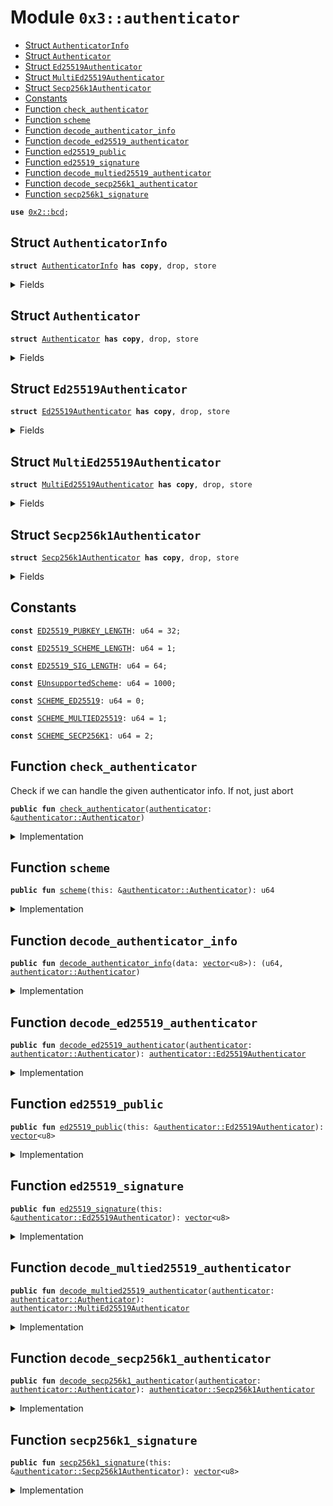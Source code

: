 
<a name="0x3_authenticator"></a>

# Module `0x3::authenticator`



-  [Struct `AuthenticatorInfo`](#0x3_authenticator_AuthenticatorInfo)
-  [Struct `Authenticator`](#0x3_authenticator_Authenticator)
-  [Struct `Ed25519Authenticator`](#0x3_authenticator_Ed25519Authenticator)
-  [Struct `MultiEd25519Authenticator`](#0x3_authenticator_MultiEd25519Authenticator)
-  [Struct `Secp256k1Authenticator`](#0x3_authenticator_Secp256k1Authenticator)
-  [Constants](#@Constants_0)
-  [Function `check_authenticator`](#0x3_authenticator_check_authenticator)
-  [Function `scheme`](#0x3_authenticator_scheme)
-  [Function `decode_authenticator_info`](#0x3_authenticator_decode_authenticator_info)
-  [Function `decode_ed25519_authenticator`](#0x3_authenticator_decode_ed25519_authenticator)
-  [Function `ed25519_public`](#0x3_authenticator_ed25519_public)
-  [Function `ed25519_signature`](#0x3_authenticator_ed25519_signature)
-  [Function `decode_multied25519_authenticator`](#0x3_authenticator_decode_multied25519_authenticator)
-  [Function `decode_secp256k1_authenticator`](#0x3_authenticator_decode_secp256k1_authenticator)
-  [Function `secp256k1_signature`](#0x3_authenticator_secp256k1_signature)


<pre><code><b>use</b> <a href="">0x2::bcd</a>;
</code></pre>



<a name="0x3_authenticator_AuthenticatorInfo"></a>

## Struct `AuthenticatorInfo`



<pre><code><b>struct</b> <a href="authenticator.md#0x3_authenticator_AuthenticatorInfo">AuthenticatorInfo</a> <b>has</b> <b>copy</b>, drop, store
</code></pre>



<details>
<summary>Fields</summary>


<dl>
<dt>
<code>sequence_number: u64</code>
</dt>
<dd>

</dd>
<dt>
<code><a href="authenticator.md#0x3_authenticator">authenticator</a>: <a href="authenticator.md#0x3_authenticator_Authenticator">authenticator::Authenticator</a></code>
</dt>
<dd>

</dd>
</dl>


</details>

<a name="0x3_authenticator_Authenticator"></a>

## Struct `Authenticator`



<pre><code><b>struct</b> <a href="authenticator.md#0x3_authenticator_Authenticator">Authenticator</a> <b>has</b> <b>copy</b>, drop, store
</code></pre>



<details>
<summary>Fields</summary>


<dl>
<dt>
<code>scheme: u64</code>
</dt>
<dd>

</dd>
<dt>
<code>payload: <a href="">vector</a>&lt;u8&gt;</code>
</dt>
<dd>

</dd>
</dl>


</details>

<a name="0x3_authenticator_Ed25519Authenticator"></a>

## Struct `Ed25519Authenticator`



<pre><code><b>struct</b> <a href="authenticator.md#0x3_authenticator_Ed25519Authenticator">Ed25519Authenticator</a> <b>has</b> <b>copy</b>, drop, store
</code></pre>



<details>
<summary>Fields</summary>


<dl>
<dt>
<code>signature: <a href="">vector</a>&lt;u8&gt;</code>
</dt>
<dd>

</dd>
</dl>


</details>

<a name="0x3_authenticator_MultiEd25519Authenticator"></a>

## Struct `MultiEd25519Authenticator`



<pre><code><b>struct</b> <a href="authenticator.md#0x3_authenticator_MultiEd25519Authenticator">MultiEd25519Authenticator</a> <b>has</b> <b>copy</b>, drop, store
</code></pre>



<details>
<summary>Fields</summary>


<dl>
<dt>
<code>public_key: <a href="">vector</a>&lt;u8&gt;</code>
</dt>
<dd>

</dd>
<dt>
<code>signature: <a href="">vector</a>&lt;u8&gt;</code>
</dt>
<dd>

</dd>
</dl>


</details>

<a name="0x3_authenticator_Secp256k1Authenticator"></a>

## Struct `Secp256k1Authenticator`



<pre><code><b>struct</b> <a href="authenticator.md#0x3_authenticator_Secp256k1Authenticator">Secp256k1Authenticator</a> <b>has</b> <b>copy</b>, drop, store
</code></pre>



<details>
<summary>Fields</summary>


<dl>
<dt>
<code>signature: <a href="">vector</a>&lt;u8&gt;</code>
</dt>
<dd>

</dd>
</dl>


</details>

<a name="@Constants_0"></a>

## Constants


<a name="0x3_authenticator_ED25519_PUBKEY_LENGTH"></a>



<pre><code><b>const</b> <a href="authenticator.md#0x3_authenticator_ED25519_PUBKEY_LENGTH">ED25519_PUBKEY_LENGTH</a>: u64 = 32;
</code></pre>



<a name="0x3_authenticator_ED25519_SCHEME_LENGTH"></a>



<pre><code><b>const</b> <a href="authenticator.md#0x3_authenticator_ED25519_SCHEME_LENGTH">ED25519_SCHEME_LENGTH</a>: u64 = 1;
</code></pre>



<a name="0x3_authenticator_ED25519_SIG_LENGTH"></a>



<pre><code><b>const</b> <a href="authenticator.md#0x3_authenticator_ED25519_SIG_LENGTH">ED25519_SIG_LENGTH</a>: u64 = 64;
</code></pre>



<a name="0x3_authenticator_EUnsupportedScheme"></a>



<pre><code><b>const</b> <a href="authenticator.md#0x3_authenticator_EUnsupportedScheme">EUnsupportedScheme</a>: u64 = 1000;
</code></pre>



<a name="0x3_authenticator_SCHEME_ED25519"></a>



<pre><code><b>const</b> <a href="authenticator.md#0x3_authenticator_SCHEME_ED25519">SCHEME_ED25519</a>: u64 = 0;
</code></pre>



<a name="0x3_authenticator_SCHEME_MULTIED25519"></a>



<pre><code><b>const</b> <a href="authenticator.md#0x3_authenticator_SCHEME_MULTIED25519">SCHEME_MULTIED25519</a>: u64 = 1;
</code></pre>



<a name="0x3_authenticator_SCHEME_SECP256K1"></a>



<pre><code><b>const</b> <a href="authenticator.md#0x3_authenticator_SCHEME_SECP256K1">SCHEME_SECP256K1</a>: u64 = 2;
</code></pre>



<a name="0x3_authenticator_check_authenticator"></a>

## Function `check_authenticator`

Check if we can handle the given authenticator info.
If not, just abort


<pre><code><b>public</b> <b>fun</b> <a href="authenticator.md#0x3_authenticator_check_authenticator">check_authenticator</a>(<a href="authenticator.md#0x3_authenticator">authenticator</a>: &<a href="authenticator.md#0x3_authenticator_Authenticator">authenticator::Authenticator</a>)
</code></pre>



<details>
<summary>Implementation</summary>


<pre><code><b>public</b> <b>fun</b> <a href="authenticator.md#0x3_authenticator_check_authenticator">check_authenticator</a>(<a href="authenticator.md#0x3_authenticator">authenticator</a>: &<a href="authenticator.md#0x3_authenticator_Authenticator">Authenticator</a>) {
   <b>assert</b>!(<a href="authenticator.md#0x3_authenticator_is_builtin_scheme">is_builtin_scheme</a>(<a href="authenticator.md#0x3_authenticator">authenticator</a>.scheme), <a href="authenticator.md#0x3_authenticator_EUnsupportedScheme">EUnsupportedScheme</a>);
}
</code></pre>



</details>

<a name="0x3_authenticator_scheme"></a>

## Function `scheme`



<pre><code><b>public</b> <b>fun</b> <a href="authenticator.md#0x3_authenticator_scheme">scheme</a>(this: &<a href="authenticator.md#0x3_authenticator_Authenticator">authenticator::Authenticator</a>): u64
</code></pre>



<details>
<summary>Implementation</summary>


<pre><code><b>public</b> <b>fun</b> <a href="authenticator.md#0x3_authenticator_scheme">scheme</a>(this: &<a href="authenticator.md#0x3_authenticator_Authenticator">Authenticator</a>): u64 {
   this.scheme
}
</code></pre>



</details>

<a name="0x3_authenticator_decode_authenticator_info"></a>

## Function `decode_authenticator_info`



<pre><code><b>public</b> <b>fun</b> <a href="authenticator.md#0x3_authenticator_decode_authenticator_info">decode_authenticator_info</a>(data: <a href="">vector</a>&lt;u8&gt;): (u64, <a href="authenticator.md#0x3_authenticator_Authenticator">authenticator::Authenticator</a>)
</code></pre>



<details>
<summary>Implementation</summary>


<pre><code><b>public</b> <b>fun</b> <a href="authenticator.md#0x3_authenticator_decode_authenticator_info">decode_authenticator_info</a>(data: <a href="">vector</a>&lt;u8&gt;): (u64, <a href="authenticator.md#0x3_authenticator_Authenticator">Authenticator</a>) {
   <b>let</b> info = moveos_std::bcd::from_bytes&lt;<a href="authenticator.md#0x3_authenticator_AuthenticatorInfo">AuthenticatorInfo</a>&gt;(data);
   <b>let</b> <a href="authenticator.md#0x3_authenticator_AuthenticatorInfo">AuthenticatorInfo</a> { sequence_number, <a href="authenticator.md#0x3_authenticator">authenticator</a> } = info;
   (sequence_number, <a href="authenticator.md#0x3_authenticator">authenticator</a>)
}
</code></pre>



</details>

<a name="0x3_authenticator_decode_ed25519_authenticator"></a>

## Function `decode_ed25519_authenticator`



<pre><code><b>public</b> <b>fun</b> <a href="authenticator.md#0x3_authenticator_decode_ed25519_authenticator">decode_ed25519_authenticator</a>(<a href="authenticator.md#0x3_authenticator">authenticator</a>: <a href="authenticator.md#0x3_authenticator_Authenticator">authenticator::Authenticator</a>): <a href="authenticator.md#0x3_authenticator_Ed25519Authenticator">authenticator::Ed25519Authenticator</a>
</code></pre>



<details>
<summary>Implementation</summary>


<pre><code><b>public</b> <b>fun</b> <a href="authenticator.md#0x3_authenticator_decode_ed25519_authenticator">decode_ed25519_authenticator</a>(<a href="authenticator.md#0x3_authenticator">authenticator</a>: <a href="authenticator.md#0x3_authenticator_Authenticator">Authenticator</a>): <a href="authenticator.md#0x3_authenticator_Ed25519Authenticator">Ed25519Authenticator</a> {
   <b>assert</b>!(<a href="authenticator.md#0x3_authenticator">authenticator</a>.scheme == <a href="authenticator.md#0x3_authenticator_SCHEME_ED25519">SCHEME_ED25519</a>, <a href="authenticator.md#0x3_authenticator_EUnsupportedScheme">EUnsupportedScheme</a>);
   moveos_std::bcd::from_bytes&lt;<a href="authenticator.md#0x3_authenticator_Ed25519Authenticator">Ed25519Authenticator</a>&gt;(<a href="authenticator.md#0x3_authenticator">authenticator</a>.payload)
}
</code></pre>



</details>

<a name="0x3_authenticator_ed25519_public"></a>

## Function `ed25519_public`



<pre><code><b>public</b> <b>fun</b> <a href="authenticator.md#0x3_authenticator_ed25519_public">ed25519_public</a>(this: &<a href="authenticator.md#0x3_authenticator_Ed25519Authenticator">authenticator::Ed25519Authenticator</a>): <a href="">vector</a>&lt;u8&gt;
</code></pre>



<details>
<summary>Implementation</summary>


<pre><code><b>public</b> <b>fun</b> <a href="authenticator.md#0x3_authenticator_ed25519_public">ed25519_public</a>(this: &<a href="authenticator.md#0x3_authenticator_Ed25519Authenticator">Ed25519Authenticator</a>): <a href="">vector</a>&lt;u8&gt; {
   <b>let</b> public_key = <a href="_empty">vector::empty</a>&lt;u8&gt;();
   <b>let</b> i = <a href="authenticator.md#0x3_authenticator_ED25519_SCHEME_LENGTH">ED25519_SCHEME_LENGTH</a> + <a href="authenticator.md#0x3_authenticator_ED25519_SIG_LENGTH">ED25519_SIG_LENGTH</a>;
   <b>while</b> (i &lt; <a href="authenticator.md#0x3_authenticator_ED25519_SCHEME_LENGTH">ED25519_SCHEME_LENGTH</a> + <a href="authenticator.md#0x3_authenticator_ED25519_SIG_LENGTH">ED25519_SIG_LENGTH</a> + <a href="authenticator.md#0x3_authenticator_ED25519_PUBKEY_LENGTH">ED25519_PUBKEY_LENGTH</a>) {
      <b>let</b> value = <a href="_borrow">vector::borrow</a>(&this.signature, i);
      <a href="_push_back">vector::push_back</a>(&<b>mut</b> public_key, *value);
      i = i + 1;
   };

   public_key
}
</code></pre>



</details>

<a name="0x3_authenticator_ed25519_signature"></a>

## Function `ed25519_signature`



<pre><code><b>public</b> <b>fun</b> <a href="authenticator.md#0x3_authenticator_ed25519_signature">ed25519_signature</a>(this: &<a href="authenticator.md#0x3_authenticator_Ed25519Authenticator">authenticator::Ed25519Authenticator</a>): <a href="">vector</a>&lt;u8&gt;
</code></pre>



<details>
<summary>Implementation</summary>


<pre><code><b>public</b> <b>fun</b> <a href="authenticator.md#0x3_authenticator_ed25519_signature">ed25519_signature</a>(this: &<a href="authenticator.md#0x3_authenticator_Ed25519Authenticator">Ed25519Authenticator</a>): <a href="">vector</a>&lt;u8&gt; {
   <b>let</b> sign = <a href="_empty">vector::empty</a>&lt;u8&gt;();
   <b>let</b> i = <a href="authenticator.md#0x3_authenticator_ED25519_SCHEME_LENGTH">ED25519_SCHEME_LENGTH</a>;
   <b>while</b> (i &lt; <a href="authenticator.md#0x3_authenticator_ED25519_SIG_LENGTH">ED25519_SIG_LENGTH</a> + 1) {
      <b>let</b> value = <a href="_borrow">vector::borrow</a>(&this.signature, i);
      <a href="_push_back">vector::push_back</a>(&<b>mut</b> sign, *value);
      i = i + 1;
   };

   sign
}
</code></pre>



</details>

<a name="0x3_authenticator_decode_multied25519_authenticator"></a>

## Function `decode_multied25519_authenticator`



<pre><code><b>public</b> <b>fun</b> <a href="authenticator.md#0x3_authenticator_decode_multied25519_authenticator">decode_multied25519_authenticator</a>(<a href="authenticator.md#0x3_authenticator">authenticator</a>: <a href="authenticator.md#0x3_authenticator_Authenticator">authenticator::Authenticator</a>): <a href="authenticator.md#0x3_authenticator_MultiEd25519Authenticator">authenticator::MultiEd25519Authenticator</a>
</code></pre>



<details>
<summary>Implementation</summary>


<pre><code><b>public</b> <b>fun</b> <a href="authenticator.md#0x3_authenticator_decode_multied25519_authenticator">decode_multied25519_authenticator</a>(<a href="authenticator.md#0x3_authenticator">authenticator</a>: <a href="authenticator.md#0x3_authenticator_Authenticator">Authenticator</a>): <a href="authenticator.md#0x3_authenticator_MultiEd25519Authenticator">MultiEd25519Authenticator</a> {
   <b>assert</b>!(<a href="authenticator.md#0x3_authenticator">authenticator</a>.scheme == <a href="authenticator.md#0x3_authenticator_SCHEME_MULTIED25519">SCHEME_MULTIED25519</a>, <a href="authenticator.md#0x3_authenticator_EUnsupportedScheme">EUnsupportedScheme</a>);
   moveos_std::bcd::from_bytes&lt;<a href="authenticator.md#0x3_authenticator_MultiEd25519Authenticator">MultiEd25519Authenticator</a>&gt;(<a href="authenticator.md#0x3_authenticator">authenticator</a>.payload)
}
</code></pre>



</details>

<a name="0x3_authenticator_decode_secp256k1_authenticator"></a>

## Function `decode_secp256k1_authenticator`



<pre><code><b>public</b> <b>fun</b> <a href="authenticator.md#0x3_authenticator_decode_secp256k1_authenticator">decode_secp256k1_authenticator</a>(<a href="authenticator.md#0x3_authenticator">authenticator</a>: <a href="authenticator.md#0x3_authenticator_Authenticator">authenticator::Authenticator</a>): <a href="authenticator.md#0x3_authenticator_Secp256k1Authenticator">authenticator::Secp256k1Authenticator</a>
</code></pre>



<details>
<summary>Implementation</summary>


<pre><code><b>public</b> <b>fun</b> <a href="authenticator.md#0x3_authenticator_decode_secp256k1_authenticator">decode_secp256k1_authenticator</a>(<a href="authenticator.md#0x3_authenticator">authenticator</a>: <a href="authenticator.md#0x3_authenticator_Authenticator">Authenticator</a>): <a href="authenticator.md#0x3_authenticator_Secp256k1Authenticator">Secp256k1Authenticator</a> {
   <b>assert</b>!(<a href="authenticator.md#0x3_authenticator">authenticator</a>.scheme == <a href="authenticator.md#0x3_authenticator_SCHEME_SECP256K1">SCHEME_SECP256K1</a>, <a href="authenticator.md#0x3_authenticator_EUnsupportedScheme">EUnsupportedScheme</a>);
   moveos_std::bcd::from_bytes&lt;<a href="authenticator.md#0x3_authenticator_Secp256k1Authenticator">Secp256k1Authenticator</a>&gt;(<a href="authenticator.md#0x3_authenticator">authenticator</a>.payload)
}
</code></pre>



</details>

<a name="0x3_authenticator_secp256k1_signature"></a>

## Function `secp256k1_signature`



<pre><code><b>public</b> <b>fun</b> <a href="authenticator.md#0x3_authenticator_secp256k1_signature">secp256k1_signature</a>(this: &<a href="authenticator.md#0x3_authenticator_Secp256k1Authenticator">authenticator::Secp256k1Authenticator</a>): <a href="">vector</a>&lt;u8&gt;
</code></pre>



<details>
<summary>Implementation</summary>


<pre><code><b>public</b> <b>fun</b> <a href="authenticator.md#0x3_authenticator_secp256k1_signature">secp256k1_signature</a>(this: &<a href="authenticator.md#0x3_authenticator_Secp256k1Authenticator">Secp256k1Authenticator</a>): <a href="">vector</a>&lt;u8&gt; {
   this.signature
}
</code></pre>



</details>

